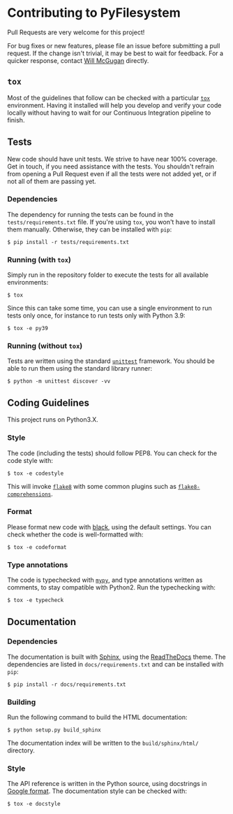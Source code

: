 # Contributing to PyFilesystem

Pull Requests are very welcome for this project!

For bug fixes or new features, please file an issue before submitting a pull
request. If the change isn't trivial, it may be best to wait for feedback.
For a quicker response, contact [Will McGugan](mailto:willmcgugan+pyfs@gmail.com)
directly.


## `tox`

Most of the guidelines that follow can be checked with a particular
[`tox`](https://pypi.org/project/tox/) environment. Having it installed will
help you develop and verify your code locally without having to wait for
our Continuous Integration pipeline to finish.


## Tests

New code should have unit tests. We strive to have near 100% coverage.
Get in touch, if you need assistance with the tests. You shouldn't refrain
from opening a Pull Request even if all the tests were not added yet, or if
not all of them are passing yet.

### Dependencies

The dependency for running the tests can be found in the `tests/requirements.txt` file.
If you're using `tox`, you won't have to install them manually. Otherwise,
they can be installed with `pip`:
```console
$ pip install -r tests/requirements.txt
```

### Running (with `tox`)

Simply run in the repository folder to execute the tests for all available
environments:
```console
$ tox
```

Since this can take some time, you can use a single environment to run
tests only once, for instance to run tests only with Python 3.9:
```console
$ tox -e py39
```

### Running (without `tox`)

Tests are written using the standard [`unittest`](https://docs.python.org/3/library/unittest.html)
framework. You should be able to run them using the standard library runner:
```console
$ python -m unittest discover -vv
```


## Coding Guidelines

This project runs on Python3.X.

### Style

The code (including the tests) should follow PEP8. You can check for the
code style with:
```console
$ tox -e codestyle
```

This will invoke [`flake8`](https://pypi.org/project/flake8/) with some common
plugins such as [`flake8-comprehensions`](https://pypi.org/project/flake8-comprehensions/).

### Format

Please format new code with [black](https://github.com/ambv/black), using the
default settings. You can check whether the code is well-formatted with:
```console
$ tox -e codeformat
```

### Type annotations

The code is typechecked with [`mypy`](https://pypi.org/project/mypy/), and
type annotations written as comments, to stay compatible with Python2. Run
the typechecking with:
```console
$ tox -e typecheck
```


## Documentation

### Dependencies

The documentation is built with [Sphinx](https://pypi.org/project/Sphinx/),
using the [ReadTheDocs](https://pypi.org/project/sphinx-rtd-theme/) theme.
The dependencies are listed in `docs/requirements.txt` and can be installed with
`pip`:
```console
$ pip install -r docs/requirements.txt
```

### Building

Run the following command to build the HTML documentation:
```console
$ python setup.py build_sphinx
```

The documentation index will be written to the `build/sphinx/html/`
directory.

### Style

The API reference is written in the Python source, using docstrings in
[Google format](https://sphinxcontrib-napoleon.readthedocs.io/en/latest/example_google.html).
The documentation style can be checked with:
```console
$ tox -e docstyle
```

